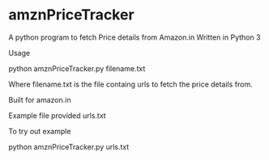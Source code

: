 # amznPriceTracker
A python program to fetch Price details from Amazon.in
Written in Python 3

Usage

python amznPriceTracker.py filename.txt

Where filename.txt is the file containg urls to fetch the price details from. 

Built for amazon.in

Example file provided urls.txt

To try out example

python amznPriceTracker.py urls.txt